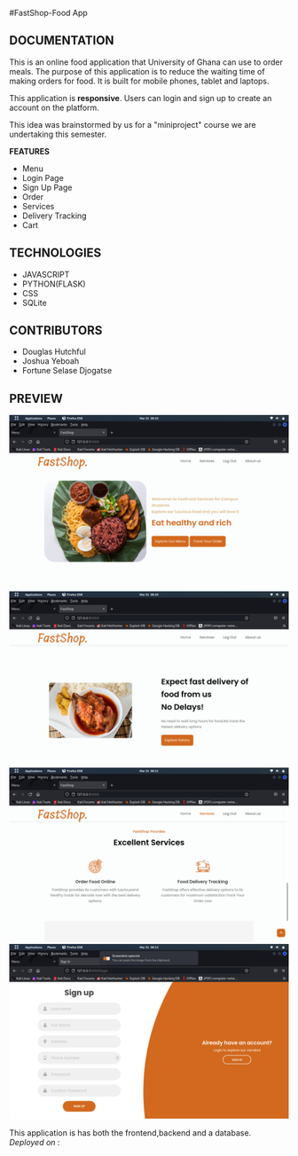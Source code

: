 #FastShop-Food App

<h2> DOCUMENTATION </h2>
This is an online food application that University 
of Ghana can use to order meals. The purpose of this application 
is to reduce the waiting time of making orders for food.
It is built for mobile phones, tablet and laptops.

This application is <b> responsive</b>. Users can login and sign up
to create an account on the platform.<br>

This idea was brainstormed by us for a "miniproject" course we are undertaking this
semester.<br>


<b> FEATURES </b>
<ul>
<li> Menu </li>
<li> Login Page </li>
<li> Sign Up Page </li>
<li> Order </li>
<li> Services </li>
<li> Delivery Tracking </li>
<li> Cart </li>
</ul>

<h2><b>TECHNOLOGIES</b></h2>
<ul>
<li>JAVASCRIPT</li>
<li>PYTHON(FLASK)</li>
<li>CSS</li>
<li>SQLite </li>
</ul>

<h2> CONTRIBUTORS </h2>
<ul>
<li> Douglas Hutchful </li>
<li> Joshua Yeboah </li>
<li> Fortune Selase Djogatse </li>
</ul>

<h2> PREVIEW </h2>
<img src="Assets/Screenshot from 2023-03-31 06-10-40.png" alt="preview">
<img src="Assets/Screenshot from 2023-03-31 06-10-55.png" alt="preview">
<img src="Assets/Screenshot from 2023-03-31 06-11-04.png" alt="preview">
<img src="Assets/Screenshot from 2023-03-31 06-13-30.png" alt="preview">

This application is has both the frontend,backend and a database. <br>
<i>Deployed on </i> :
